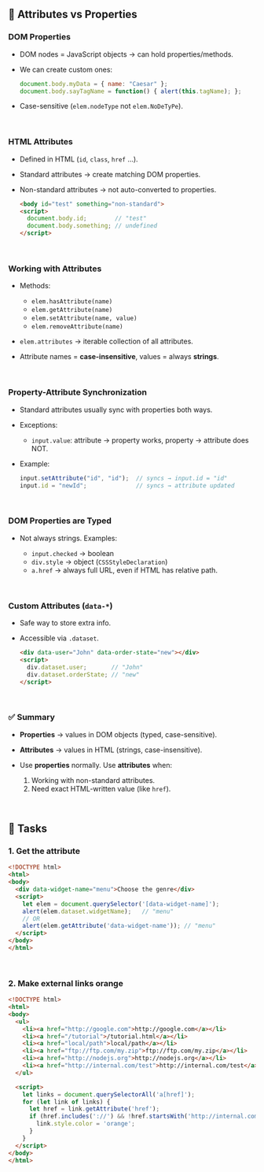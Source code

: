 

## 🔹 Attributes vs Properties

### DOM Properties

* DOM nodes = JavaScript objects → can hold properties/methods.
* We can create custom ones:

  ```js
  document.body.myData = { name: "Caesar" };
  document.body.sayTagName = function() { alert(this.tagName); };
  ```
* Case-sensitive (`elem.nodeType` not `elem.NoDeTyPe`).

<br>

### HTML Attributes

* Defined in HTML (`id`, `class`, `href` …).
* Standard attributes → create matching DOM properties.
* Non-standard attributes → not auto-converted to properties.

  ```html
  <body id="test" something="non-standard">
  <script>
    document.body.id;        // "test"
    document.body.something; // undefined
  </script>
  ```

<br>

### Working with Attributes

* Methods:

  * `elem.hasAttribute(name)`
  * `elem.getAttribute(name)`
  * `elem.setAttribute(name, value)`
  * `elem.removeAttribute(name)`
* `elem.attributes` → iterable collection of all attributes.
* Attribute names = **case-insensitive**, values = always **strings**.

<br>

### Property-Attribute Synchronization

* Standard attributes usually sync with properties both ways.
* Exceptions:

  * `input.value`: attribute → property works, property → attribute does NOT.
* Example:

  ```js
  input.setAttribute("id", "id");  // syncs → input.id = "id"
  input.id = "newId";              // syncs → attribute updated
  ```

<br>

### DOM Properties are Typed

* Not always strings. Examples:

  * `input.checked` → boolean
  * `div.style` → object (`CSSStyleDeclaration`)
  * `a.href` → always full URL, even if HTML has relative path.

<br>

### Custom Attributes (`data-*`)

* Safe way to store extra info.
* Accessible via `.dataset`.

  ```html
  <div data-user="John" data-order-state="new"></div>
  <script>
    div.dataset.user;       // "John"
    div.dataset.orderState; // "new"
  </script>
  ```

<br>

### ✅ Summary

* **Properties** → values in DOM objects (typed, case-sensitive).
* **Attributes** → values in HTML (strings, case-insensitive).
* Use **properties** normally. Use **attributes** when:

  1. Working with non-standard attributes.
  2. Need exact HTML-written value (like `href`).

<br>

## 🔹 Tasks

### 1. Get the attribute

```html
<!DOCTYPE html>
<html>
<body>
  <div data-widget-name="menu">Choose the genre</div>
  <script>
    let elem = document.querySelector('[data-widget-name]');
    alert(elem.dataset.widgetName);   // "menu"
    // OR
    alert(elem.getAttribute('data-widget-name')); // "menu"
  </script>
</body>
</html>
```

<br>

### 2. Make external links orange

```html
<!DOCTYPE html>
<html>
<body>
  <ul>
    <li><a href="http://google.com">http://google.com</a></li>
    <li><a href="/tutorial">/tutorial.html</a></li>
    <li><a href="local/path">local/path</a></li>
    <li><a href="ftp://ftp.com/my.zip">ftp://ftp.com/my.zip</a></li>
    <li><a href="http://nodejs.org">http://nodejs.org</a></li>
    <li><a href="http://internal.com/test">http://internal.com/test</a></li>
  </ul>

  <script>
    let links = document.querySelectorAll('a[href]');
    for (let link of links) {
      let href = link.getAttribute('href');
      if (href.includes('://') && !href.startsWith('http://internal.com')) {
        link.style.color = 'orange';
      }
    }
  </script>
</body>
</html>
```
